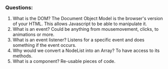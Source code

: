 ### Questions:
1. What is the DOM?
The Document Object Model is the browser's version of your HTML. This allows Javascript to be able to manipulate it.
2. What is an event?
Could be anything from mousemovement, clicks, to animations or more.
3. What is an event listener?
Listens for a specific event and does something if the event occurs.
4. Why would we convert a NodeList into an Array?
To have access to its methods.
5. What is a component? 
Re-usable pieces of code.

